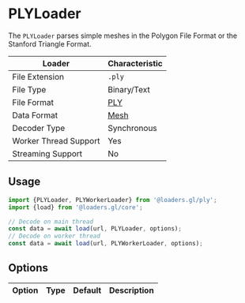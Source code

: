 # PLYLoader

The `PLYLoader` parses simple meshes in the Polygon File Format or the Stanford Triangle Format.

| Loader                | Characteristic                                |
| --------------------- | --------------------------------------------- |
| File Extension        | `.ply`                                        |
| File Type             | Binary/Text                                   |
| File Format           | [PLY](http://paulbourke.net/dataformats/ply/) |
| Data Format           | [Mesh](docs/specifications/category-mesh.md)  |
| Decoder Type          | Synchronous                                   |
| Worker Thread Support | Yes                                           |
| Streaming Support     | No                                            |

## Usage

```js
import {PLYLoader, PLYWorkerLoader} from '@loaders.gl/ply';
import {load} from '@loaders.gl/core';

// Decode on main thread
const data = await load(url, PLYLoader, options);
// Decode on worker thread
const data = await load(url, PLYWorkerLoader, options);
```

## Options

| Option | Type | Default | Description |
| ------ | ---- | ------- | ----------- |

